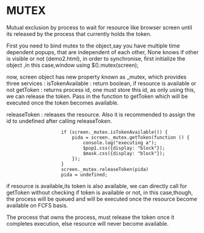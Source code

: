 MUTEX
=====

Mutual exclusion by process to wait for resource like browser screen until its released by the process that currently holds the token.

First you need to bind mutex to the object,say you have multiple time dependent popups, that are independent of each other,
None knows if other is visible or not (demo2.html), in order to synchronise, first initialize the object ,in this case,window
using
                        $().mutex(screen);

now, screen object has new property known as _mutex, which provides three services :
isTokenAvailable  : return boolean, if resource is available or not
getToken          : returns process id, one must store this id, as only using this, we can release the token. Pass in the function
                    to getToken which will be executed once the token becomes available.

releaseToken      : releases the resource. Also it is recommended to assign the id to undefined after calling releaseToken.

                        if (screen._mutex.isTokenAvailable()) {
                            pida = screen._mutex.getToken(function () {
                                console.log("executing a");
                                $pop1.css({display: "block"});
                                $mask.css({display: "block"});
                            });
                        }
                        screen._mutex.releaseToken(pida)
                        pida = undefined;

if resource is available,its token is also available, we can directly call for getToken without checking if token is available or not, in
this case,though, the process will be queued and will be executed once the resource become available on FCFS basis.

The process that owns the process, must release the token once it completes execution, else resource will never become available.



